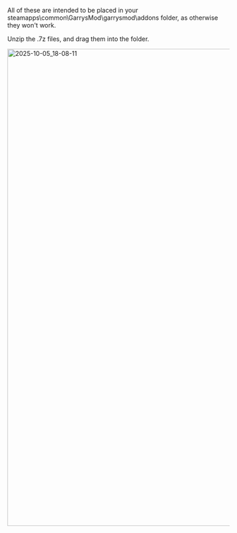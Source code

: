 All of these are intended to be placed in your steamapps\common\GarrysMod\garrysmod\addons folder, as otherwise they won't work.

Unzip the .7z files, and drag them into the folder.

<img width="1920" height="1080" alt="2025-10-05_18-08-11" src="https://github.com/user-attachments/assets/a9b4c66c-23a5-471b-bb68-ca072dc0cc28" />
